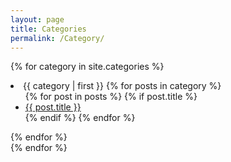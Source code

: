 ```yaml
---
layout: page
title: Categories
permalink: /Category/
---
```


{% for category in site.categories %}
  <li><a name="{{ category | first }}">{{ category | first }}</a>
    {% for posts in category %}
    <ul>
      {% for post in posts %}
      	{% if post.title %}
      		<li><a href="{{ post.url }}">{{ post.title }}</a></li>
      	{% endif %}
      {% endfor %}
    </ul>
    {% endfor %}
  </li>
{% endfor %}



